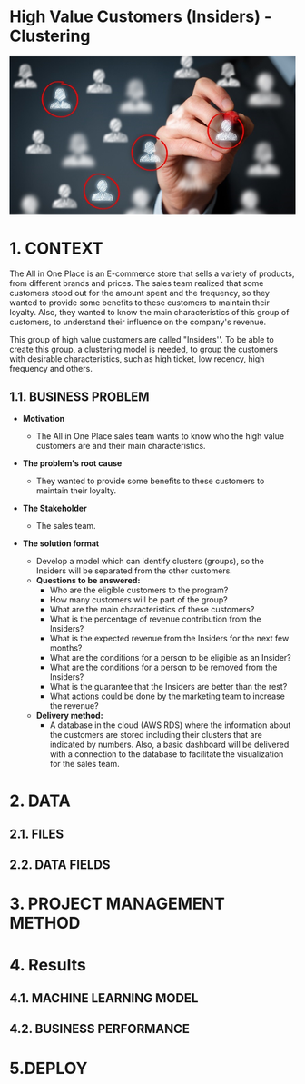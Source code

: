 # High Value Customers (Insiders) - Clustering


<p align="center">
  <img src="img/insiders.jpg" />
</p>

# 1. CONTEXT

The All in One Place is an E-commerce store that sells a variety of products, from different brands and prices. The sales team realized that some customers stood out for the amount spent and the frequency, so they wanted to provide some benefits to these customers to maintain their loyalty. Also, they wanted to know the main characteristics of this group of customers, to understand their influence on the company's revenue.

This group of high value customers are called "Insiders''. To be able to create this group, a clustering model is needed, to group the customers with desirable characteristics, such as high ticket, low recency, high frequency and others.

## 1.1. BUSINESS PROBLEM

* **Motivation**
  * The All in One Place sales team wants to know who the high value customers are and their main characteristics. 

* **The problem's root cause** 
  * They wanted to provide some benefits to these customers to maintain their loyalty.

* **The Stakeholder**
  * The sales team.

* **The solution format**
  * Develop a model which can identify clusters (groups), so the Insiders will be separated from the other customers.
  * **Questions to be answered:**
    * Who are the eligible customers to the program?
    * How many customers will be part of the group?
    * What are the main characteristics of these customers?
    * What is the percentage of revenue contribution from the Insiders?
    * What is the expected revenue from the Insiders for the next few months?
    * What are the conditions for a person to be eligible as an Insider?
    * What are the conditions for a person to be removed from the Insiders?
    * What is the guarantee that the Insiders are better than the rest?
    * What actions could be done by the marketing team to increase the revenue?
  * **Delivery method:** 
    * A database in the cloud (AWS RDS) where the information about the customers are stored including their clusters that are indicated by numbers. Also, a basic dashboard will be delivered with a connection to the database to facilitate the visualization for the sales team.

# 2. DATA

## 2.1. FILES


## 2.2. DATA FIELDS


# 3. PROJECT MANAGEMENT METHOD

# 4. Results

## 4.1. MACHINE LEARNING MODEL

## 4.2. BUSINESS PERFORMANCE

# 5.DEPLOY



